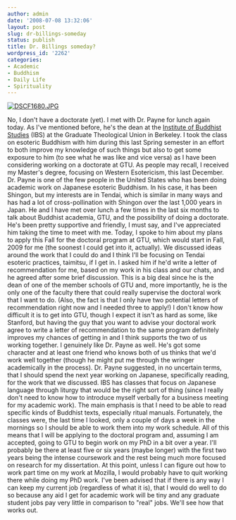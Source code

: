 ```yaml
---
author: admin
date: '2008-07-08 13:32:06'
layout: post
slug: dr-billings-someday
status: publish
title: Dr. Billings someday?
wordpress_id: '2262'
categories:
- Academic
- Buddhism
- Daily Life
- Spirituality
---
```


[![DSCF1680.JPG](http://farm3.static.flickr.com/2252/1494527749_b44c1b55dc.jpg)](http://www.flickr.com/photos/albill/1494527749/ "DSCF1680.JPG by albill, on Flickr")

No, I don't have a doctorate (yet). I met with Dr. Payne for lunch again
today. As I've mentioned before, he's the dean at the [Institute of
Buddhist Studies](http://www.shin-ibs.edu/) (IBS) at the Graduate
Theological Union in Berkeley. I took the class on esoteric Buddhism
with him during this last Spring semester in an effort to both improve
my knowledge of such things but also to get some exposure to him (to see
what he was like and vice versa) as I have been considering working on a
doctorate at GTU. As people may recall, I received my Master's degree,
focusing on Western Esotericism, this last December. Dr. Payne is one of
the few people in the United States who has been doing academic work on
Japanese esoteric Buddhism. In his case, it has been Shingon, but my
interests are in Tendai, which is similar in many ways and has had a lot
of cross-pollination with Shingon over the last 1,000 years in Japan. He
and I have met over lunch a few times in the last six months to talk
about Buddhist academia, GTU, and the possibility of doing a doctorate.
He's been pretty supportive and friendly, I must say, and I've
appreciated him taking the time to meet with me. Today, I spoke to him
about my plans to apply this Fall for the doctoral program at GTU, which
would start in Fall, 2009 for me (the soonest I could get into it,
actually). We discussed ideas around the work that I could do and I
think I'll be focusing on Tendai esoteric practices, taimitsu, if I get
in. I asked him if he'd write a letter of recommendation for me, based
on my work in his class and our chats, and he agreed after some brief
discussion. This is a big deal since he is the dean of one of the member
schools of GTU and, more importantly, he is the only one of the faculty
there that could really supervise the doctoral work that I want to do.
(Also, the fact is that I only have two potential letters of
recommendation right now and I needed three to apply!) I don't know how
difficult it is to get into GTU, though I expect it isn't as hard as
some, like Stanford, but having the guy that you want to advise your
doctoral work agree to write a letter of recommendation to the same
program definitely improves my chances of getting in and I think
supports the two of us working together. I genuinely like Dr. Payne as
well. He's got some character and at least one friend who knows both of
us thinks that we'd work well together (though he might put me through
the wringer academically in the process). Dr. Payne suggested, in no
uncertain terms, that I should spend the next year working on Japanese,
specifically reading, for the work that we discussed. IBS has classes
that focus on Japanese language through liturgy that would be the right
sort of thing (since I really don't need to know how to introduce myself
verbally for a business meeting for my academic work). The main emphasis
is that I need to be able to read specific kinds of Buddhist texts,
especially ritual manuals. Fortunately, the classes were, the last time
I looked, only a couple of days a week in the mornings so I should be
able to work them into my work schedule. All of this means that I will
be applying to the doctoral program and, assuming I am accepted, going
to GTU to begin work on my PhD in a bit over a year. I'll probably be
there at least five or six years (maybe longer) with the first two years
being the intense coursework and the rest being much more focused on
research for my dissertation. At this point, unless I can figure out how
to work part time on my work at Mozilla, I would probably have to quit
working there while doing my PhD work. I've been advised that if there
is any way I can keep my current job (regardless of what it is), that I
would do well to do so because any aid I get for academic work will be
tiny and any graduate student jobs pay very little in comparison to
"real" jobs. We'll see how that works out.
